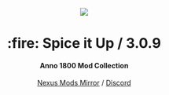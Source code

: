 <p align="center">
    <a href="https://anno-mods.github.io/Spice-it-Up/"><img src="https://github.com/anno-mods.png"></a>
</p>

<h1 align="center">:fire: Spice it Up / 3.0.9</h1>
<h4 align="center">Anno 1800 Mod Collection</h4>

<p align="center"><a href="https://www.nexusmods.com/anno1800/mods/5">Nexus Mods Mirror</a> 
/ <a href="https://discord.com/invite/KtfWbev">Discord</a></p>
